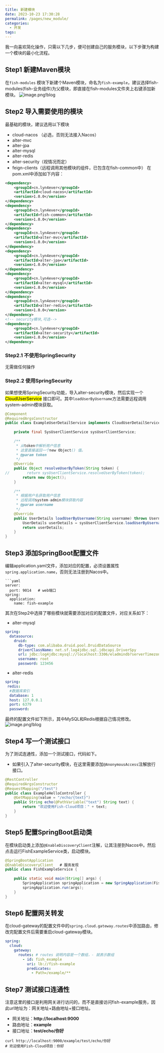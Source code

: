 ```yaml
---
title: 新建模块
date: 2023-10-23 17:30:28
permalink: /pages/new_module/
categories:
  - 开发
tags:
---
```

我一向喜欢简化操作，只需以下几步，便可创建自己的服务模块，以下步骤为构建一个模块的最小化流程。
## Step1 新建Maven模块

在```fish-modules``` 模块下新建个Maven模块，命名为```fish-example```，建议选择fish-modules(fish-业务组件)为父模块，即直接在fish-modules文件夹上右键添加新模块。
![image.png!blog](https://img.jhacker.cn/img/20231025095610.png)

## Step2 导入需要使用的模块

最基础的模块，建议选用以下模块
- cloud-nacos （必选，否则无法接入Nacos）
- alter-mvc
- alter-jpa
- alter-mysql
- alter-redis
- alter-security（视情况而定）
- feign-clients（远程调用其他模块的组件，已包含在fish-common中）
在pom.xml中添加如下内容：
```xml
<dependency>  
    <groupId>cn.lyn4ever</groupId>  
    <artifactId>cloud-nacos</artifactId>  
    <version>1.0.0</version>  
</dependency>  
<dependency>  
    <groupId>cn.lyn4ever</groupId>  
    <artifactId>fish-common</artifactId>  
    <version>1.0.0</version>  
</dependency>  
<dependency>  
    <groupId>cn.lyn4ever</groupId>  
    <artifactId>alter-mvc</artifactId>  
    <version>1.0.0</version>  
</dependency>  
<dependency>  
    <groupId>cn.lyn4ever</groupId>  
    <artifactId>alter-jpa</artifactId>  
    <version>1.0.0</version>  
</dependency>  
<dependency>  
    <groupId>cn.lyn4ever</groupId>  
    <artifactId>alter-mysql</artifactId>  
    <version>1.0.0</version>  
</dependency>  
<dependency>  
    <groupId>cn.lyn4ever</groupId>  
    <artifactId>alter-redis</artifactId>  
    <version>1.0.0</version>  
</dependency>  
<!-- security模块,可选-->
<dependency>  
    <groupId>cn.lyn4ever</groupId>  
    <artifactId>alter-security</artifactId>  
    <version>1.0.0</version>  
</dependency>
```

### Step2.1  不使用SpringSecurity

无需做任何操作
### Step2.2 使用SpringSecurity
如果想使用SpringSecurity功能，导入alter-security模块，然后实现一个<mark>CloudUserService</mark> 接口即可。其中```loadUserByUsername```方法需要远程调用system-admin模块获取。

```java
@Component  
@RequiredArgsConstructor  
public class ExampleUserDetailService implements CloudUserDetailService {  
  
    private final SysUserClientService sysUserClientService;  
  
    /**  
     * 从token中解析用户信息  
     * 这里直接返回一个new Object() 值。  
     * @param token  
     */  
    @Override  
    public Object resolveUserByToken(String token) {  
//        return sysUserClientService.resolveUserByToken(token);  
        return new Object();  
    }  
  
    /**  
     * 根据用户名获取用户信息  
     * 远程调用system-admin模块获取内容  
     * @param username  
     */  
    @Override  
    public UserDetails loadUserByUsername(String username) throws UsernameNotFoundException {  
        UserDetails userDetails = sysUserClientService.loadUserByUsername(username);  
        return userDetails;  
    }  
}
```

## Step3 添加SpringBoot配置文件
编辑application.yaml文件，添加对应的配置，必须设置属性```spring.application.name```，否则无法注册到Nacos中。
```
```yaml
server:  
  port: 9014   # web端口
spring:  
  application:  
    name: fish-example
```
其次在Step2中选择了哪些模块就需要添加对应的配置文件，对应关系如下：
- alter-mysql
```yaml
spring:  
  datasource:  
    druid:  
      db-type: com.alibaba.druid.pool.DruidDataSource  
      driverClassName: net.sf.log4jdbc.sql.jdbcapi.DriverSpy  
      url: jdbc:log4jdbc:mysql://localhost:3306/eladmindb?serverTimezone=Asia/Shanghai
      username: root 
      password: 123456
```
- alter-redis
```yaml
spring:
 redis:  
  #数据库索引  
  database: 1 
  host: 127.0.0.1
  port: 6379
  password:
```
最终的配置文件如下所示，其中MySQL和Redis根据自己情况修改。
![image.png!blog](https://img.jhacker.cn/img/20231025100927.png)

## Step4 写一个测试接口
为了测试连通性，添加一个测试接口，代码如下。
- 如果引入了alter-security模块，在这里需要添加```@AnonymousAccess```注解放行接口。
```java
@RestController  
@RequiredArgsConstructor  
@RequestMapping("/test")  
public class ExampleHelloController {  
    @GetMapping(value = "/echo/{text}")  
    public String echo(@PathVariable("text") String text) {  
        return "欢迎使用Fish-Cloud项目：" + text;  
    }  
}
```
## Step5 配置SpringBoot启动类
在模块启动类上添加```@EnableDiscoveryClient```注解，让其注册到Nacos中。然后点击运行FishExampleService类，启动模块。
```java
@SpringBootApplication  
@EnableDiscoveryClient   # 服务发现
public class FishExampleService {  
  
    public static void main(String[] args) {  
        SpringApplication springApplication = new SpringApplication(FishExampleService.class);  
        springApplication.run(args);  
    }  
}
```

## Step6 配置网关转发
在cloud-gateway的配置文件中的```spring.cloud.gateway.routes```中添加路由，修改完配置文件后需要重启cloud-gateway模块。
```yaml
spring:   
  cloud:  
    gateway:   
      routes: # routes 说明内容是一个数组，- 就表示数组
		- id: fish_example  
		  uri: lb://fish-example  
		  predicates:  
		    - Path=/example/**
```
## Step7 测试接口连通性
注意这里的接口是利用网关进行访问的，而不是直接访问fish-example服务，因此url地址为：网关地址+路由地址+接口地址。
- 网关地址：**http://localhost:9000**
- 路由地址：**example**
- 接口地址：**test/echo/你好**
```shell
curl http://localhost:9000/example/test/echo/你好
# 欢迎使用Fish-Cloud项目：你好
```